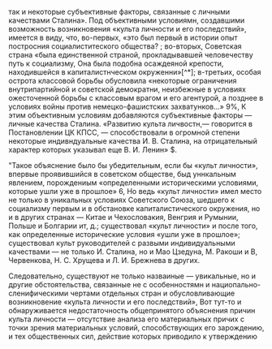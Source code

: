 так и некоторые субъективные факторы, связанные с личными качествами Сталина». Под объективными условиямн, создавшими возможность возникновения «культа личности и его последствий», имеется в виду, что, во-первых, «это был первый в истории опыт постросния социалиститеского общества? ; во-вторых, Советская страна «была единственной страной, прокладывавшей человечеству путь к социализму, Она была подобна осаждеяной крепости, находившейся в капиталистнческом окруженни»[^*]; в-третьих, особая острота классовой борьбы обусловила «некоторые ограничения внутрипартийной и советской демократни, неизбежные в условиях ожесточенной борьбы с классовым врагом и его агентурой, а позднее в условиях войны против немецко-фашистских захватунков...» 9%, К этим объективным условиям добавляются субъективные факторы — личные качества Сталина. «Развитию культа личвостн,— говорится в Постановлении ЦК КПСС, — способствовали в огромной степени некоторые индивндуальные качества И. В. Сталина, на отрицательный характер которых указывал еще В. И. Ленин» $.

"Такое объяснение было бы убедительным, если бы «культ личности», впервые проявившийся в советском обществе, быд уннкальным явлением, порождениым «определенными историческими условиями, которые ушли уже в прошлое» 6, Но ведь «культ личности» имел место не только в уникальных условиях Советского Союза, шедшего к социализму первым и в обстановке капиталистического окружения, но и в других странах — Китае и Чехословакия, Венгрия и Румынии, Польше и Болгарии ит, д.; существовал «культ личности» и после того, как определенные исторические условия «ушли уже в прошлое»; существовал культ руководителей с развыми индивидуальными качествами — не только И. Сталина, но и Мао Цзедуна, М. Ракоши и В, Червенкова, Н. С. Хрущева и Л. И. Брежнева в других.

Следовательно, существуют не только назваиные — увикальные, но и другие обстоятельства, связанные не с особенностямн и нациопально-сленифическими чертами отдельных стран и обусловливающие возникновение «культа личности и его последствий», Вот тут-то и обнаруживается недостаточность общепринятого объяснения причин культа личности — отсутствие анализа его материальных причих с точки зрения материальных условий, способствующих его зарождению, и тех общественных сил, действие которых приводило к утверждению
